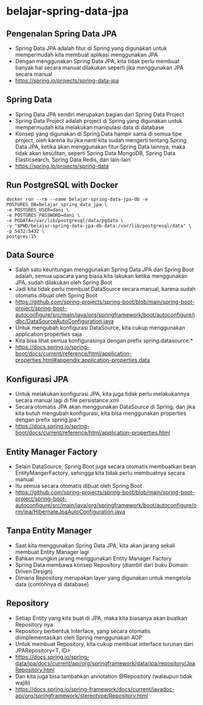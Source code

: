 # belajar-spring-data-jpa

## Pengenalan Spring Data JPA
- Spring Data JPA adalah fitur di Spring yang digunakan untuk mempermudah kita membuat aplikasi menggunakan JPA 
- Dengan menggunakan Spring Data JPA, kita tidak perlu membuat banyak hal secara manual dilakukan seperti jika menggunakan JPA secara manual
- https://spring.io/projects/spring-data-jpa 

## Spring Data
- Spring Data JPA sendiri merupakan bagian dari Spring Data Project 
- Spring Data Project adalah project di Spring yang digunakan untuk mempermudah kita melakukan manipulasi data di database 
- Konsep yang digunakan di Spring Data hampir sama di semua tipe project, oleh karena itu jika nanti kita sudah mengerti tentang Spring Data JPA, ketika akan menggunakan fitur Spring Data lainnya, maka tidak akan kesulitan, seperti Spring Data MongoDB, Spring Data Elasticsearch, Spring Data Redis, dan lain-lain
- https://spring.io/projects/spring-data 

## Run PostgreSQL with Docker
```shell
docker run --rm --name belajar-spring-data-jpa-db -e POSTGRES_DB=belajar_spring_data_jpa \
-e POSTGRES_USER=dani \
-e POSTGRES_PASSWORD=dani \
-e PGDATA=/var/lib/postgresql/data/pgdata \
-v "$PWD/belajar-spring-data-jpa-db-data:/var/lib/postgresql/data" \
-p 5432:5432 \
postgres:15
```

## Data Source
- Salah satu keuntungan menggunakan Spring Data JPA dan Spring Boot adalah, semua upacara yang biasa kita lakukan ketika menggunakan JPA, sudah dilakukan oleh Spring Boot 
- Jadi kita tidak perlu membuat DataSource secara manual, karena sudah otomatis dibuat oleh Spring Boot
- https://github.com/spring-projects/spring-boot/blob/main/spring-boot-project/spring-boot-autoconfigure/src/main/java/org/springframework/boot/autoconfigure/jdbc/DataSourceAutoConfiguration.java
- Untuk mengubah konfigurasi DataSource, kita cukup menggunakan application properties saja 
- Kita bisa lihat semua konfigurasinya dengan prefix spring.datasource.*
- https://docs.spring.io/spring-boot/docs/current/reference/html/application-properties.html#appendix.application-properties.data 

## Konfigurasi JPA
- Untuk melakukan konfigurasi JPA, kita juga tidak perlu melakukannya secara manual lagi di file persistance.xml
- Secara otomatis JPA akan menggunakan DataSource di Spring, dan jika kita butuh mengubah konfigurasi, kita bisa menggunakan properties dengan prefix spring.jpa.*
- https://docs.spring.io/spring-boot/docs/current/reference/html/application-properties.html

## Entity Manager Factory
- Selain DataSource, Spring Boot juga secara otomatis membuatkan bean EntityMangerFactory, sehingga kita tidak perlu membuatnya secara manual 
- Itu semua secara otomatis dibuat oleh Spring Boot
- https://github.com/spring-projects/spring-boot/blob/main/spring-boot-project/spring-boot-autoconfigure/src/main/java/org/springframework/boot/autoconfigure/orm/jpa/HibernateJpaAutoConfiguration.java

## Tanpa Entity Manager
- Saat kita menggunakan Spring Data JPA, kita akan jarang sekali membuat Entity Manager lagi 
- Bahkan mungkin jarang menggunakan Entity Manager Factory 
- Spring Data membawa konsep Repository (diambil dari buku Domain Driven Design)
- Dimana Repository merupakan layer yang digunakan untuk mengelola data (contohnya di database)

## Repository
- Setiap Entity yang kita buat di JPA, maka kita biasanya akan buatkan Repository nya 
- Repository berbentuk Interface, yang secara otomatis diimplementasikan oleh Spring menggunakan AOP 
- Untuk membuat Repository, kita cukup membuat interface turunan dari JPARepository<T, ID>
- https://docs.spring.io/spring-data/jpa/docs/current/api/org/springframework/data/jpa/repository/JpaRepository.html
- Dan kita juga bisa tambahkan annotation @Repository (walaupun tidak wajib)
- https://docs.spring.io/spring-framework/docs/current/javadoc-api/org/springframework/stereotype/Repository.html 

